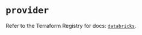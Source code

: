 # `provider`

Refer to the Terraform Registry for docs: [`databricks`](https://registry.terraform.io/providers/databricks/databricks/1.44.0/docs).
